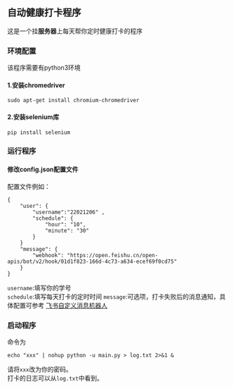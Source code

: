 ## 自动健康打卡程序
这是一个挂**服务器**上每天帮你定时健康打卡的程序

### 环境配置
该程序需要有python3环境
#### 1.安装chromedriver
```
sudo apt-get install chromium-chromedriver
```

#### 2.安装selenium库
```
pip install selenium
```

### 运行程序

#### 修改config.json配置文件
配置文件例如：
```
{
    "user": {   
        "username":"22021206" , 
        "schedule": {
            "hour": "10",
            "minute": "30"
        }
    }
    "message": {
        "webhook": "https://open.feishu.cn/open-apis/bot/v2/hook/01d1f823-166d-4c73-a634-ecef69f0cd75"
    }
}
```
`username`:填写你的学号  
`schedule`:填写每天打卡的定时时间 
`message`:可选项，打卡失败后的消息通知，具体配置可参考 [飞书自定义消息机器人](https://open.feishu.cn/document/ukTMukTMukTM/ucTM5YjL3ETO24yNxkjN)

### 启动程序
命令为
```
echo "xxx" | nohup python -u main.py > log.txt 2>&1 &
```
请将`xxx`改为你的密码。  
打卡的日志可以从`log.txt`中看到。
